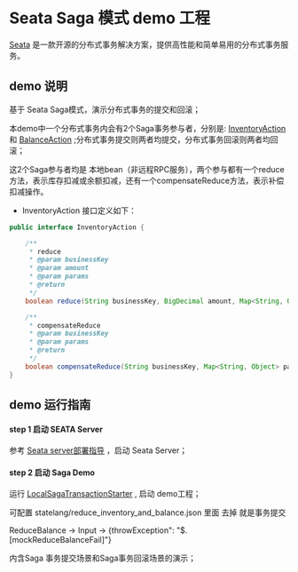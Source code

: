 # Seata Saga 模式 demo 工程

[Seata](https://github.com/seata/seata) 是一款开源的分布式事务解决方案，提供高性能和简单易用的分布式事务服务。

## demo 说明

基于 Seata Saga模式，演示分布式事务的提交和回滚；

本demo中一个分布式事务内会有2个Saga事务参与者，分别是: [InventoryAction](https://github.com/seata/seata-samples/blob/master/saga/local-saga-sample/src/main/java/io/seata/samples/saga/action/InventoryAction.java)
和 [BalanceAction](https://github.com/seata/seata-samples/blob/master/saga/local-saga-sample/src/main/java/io/seata/samples/saga/action/BalanceAction.java)
;分布式事务提交则两者均提交，分布式事务回滚则两者均回滚；

这2个Saga参与者均是 本地bean（非远程RPC服务），两个参与都有一个reduce方法，表示库存扣减或余额扣减，还有一个compensateReduce方法，表示补偿扣减操作。

- InventoryAction 接口定义如下：

```java
public interface InventoryAction {

    /**
     * reduce
     * @param businessKey
     * @param amount
     * @param params
     * @return
     */
    boolean reduce(String businessKey, BigDecimal amount, Map<String, Object> params);

    /**
     * compensateReduce
     * @param businessKey
     * @param params
     * @return
     */
    boolean compensateReduce(String businessKey, Map<String, Object> params);
}
```

## demo 运行指南

#### step 1 启动 SEATA Server

参考 [Seata server部署指导](https://github.com/bobbyz007/seata-samples/blob/main/README.md)
，启动 Seata Server；

#### step 2 启动 Saga Demo

运行 [LocalSagaTransactionStarter](https://github.com/seata/seata-samples/blob/master/saga/local-saga-sample/src/main/java/io/seata/samples/saga/starter/LocalSagaTransactionStarter.java)
, 启动 demo工程；

可配置 statelang/reduce_inventory_and_balance.json 里面 
去掉 就是事务提交

ReduceBalance -> Input -> {throwException": "$.[mockReduceBalanceFail]"}

内含Saga 事务提交场景和Saga事务回滚场景的演示；

